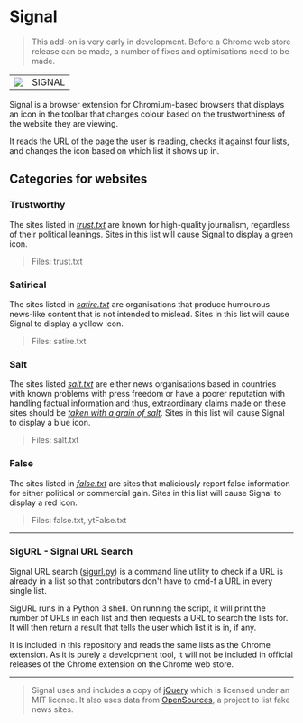 # Signal

> This add-on is very early in development. Before a Chrome web store release can be made, a number of fixes and optimisations need to be made.

<table><tr><td><img src="https://raw.githubusercontent.com/joeymann/signal-chrome/master/images/idle128.png"</img> </td><td>SIGNAL</td></tr></table>

Signal is a browser extension for Chromium-based browsers that displays an icon in the toolbar that changes colour based on the trustworthiness of the website they are viewing.

It reads the URL of the page the user is reading, checks it against four lists, and changes the icon based on which list it shows up in.

## Categories for websites

### Trustworthy

The sites listed in [*trust.txt*](https://github.com/joeymann/signal-chrome/blob/master/trust.txt) are known for high-quality journalism, regardless of their political leanings. Sites in this list will cause Signal to display a green icon.

>Files: trust.txt

### Satirical

The sites listed in [*satire.txt*](https://github.com/joeymann/signal-chrome/blob/master/satire.txt) are organisations that produce humourous news-like content that is not intended to mislead. Sites in this list will cause Signal to display a yellow icon.

>Files: satire.txt

### Salt

The sites listed [*salt.txt*](https://github.com/joeymann/signal-chrome/blob/master/salt.txt) are either news organisations based in countries with known problems with press freedom or have a poorer reputation with handling factual information and thus, extraordinary claims made on these sites should be *[taken with a grain of salt](https://en.wiktionary.org/wiki/with_a_grain_of_salt#English)*. Sites in this list will cause Signal to display a blue icon.

>Files: salt.txt

### False

The sites listed in [*false.txt*](https://github.com/joeymann/signal-chrome/blob/master/false.txt) are sites that maliciously report false information for either political or commercial gain. Sites in this list will cause Signal to display a red icon.

>Files: false.txt, ytFalse.txt

<hr />

### SigURL - Signal URL Search
Signal URL search ([sigurl.py](https://github.com/joeymann/signal-chrome/blob/master/sigurl.py)) is a command line utility to check if a URL is already in a list so that contributors don't have to cmd-f a URL in every single list.

SigURL runs in a Python 3 shell. On running the script, it will print the number of URLs in each list and then requests a URL to search the lists for. It will then return a result that tells the user which list it is in, if any.

It is included in this repository and reads the same lists as the Chrome extension. As it is purely a development tool, it will not be included in official releases of the Chrome extension on the Chrome web store.

<hr />

> Signal uses and includes a copy of [jQuery](https://jquery.com/) which is licensed under an MIT license. It also uses data from [OpenSources](https://github.com/BigMcLargeHuge/opensources), a project to list fake news sites.
